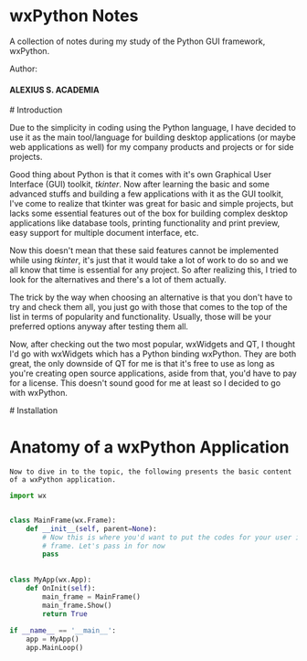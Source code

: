 # wxPython Notes

A collection of notes during my study of the Python GUI framework, wxPython.

























Author:

#### ALEXIUS S. ACADEMIA







<div style="page-break-after: always;"></div>
# Introduction

Due to the simplicity in coding using the Python language, I have decided to use it as the main tool/language for building desktop applications (or maybe web applications as well) for my company products and projects or for side projects. 
	
Good thing about Python is that it comes with it's own Graphical User Interface (GUI) toolkit, _tkinter_. Now after learning the basic and some advanced stuffs and building a few applications with it as the GUI toolkit, I've come to realize that tkinter was great for basic and simple projects, but lacks some essential features out of the box for building complex desktop applications like database tools, printing functionality and print preview, easy support for multiple document interface, etc.
	
Now this doesn't mean that these said features cannot be implemented while using _tkinter_, it's just that it would take a lot of work to do so and we all know that time is essential for any project. So after realizing this, I tried to look for the alternatives and there's a lot of them actually.
	
The trick by the way when choosing an alternative is that you don't have to try and check them all, you just go with those that comes to the top of the list in terms of popularity and functionality. Usually, those will be your preferred options anyway after testing them all. 
	
Now, after checking out the two most popular, wxWidgets and QT, I thought I'd go with wxWidgets which has a Python binding wxPython. They are both great, the only downside of QT for me is that it's free to use as long as you're creating open source applications, aside from that, you'd have to pay for a license. This doesn't sound good for me at least so I decided to go with wxPython.



<div style="page-break-after: always;"></div>
# Installation



<div style="page-break-after: always;"></div>

# Anatomy of a wxPython Application

	Now to dive in to the topic, the following presents the basic content of a wxPython application.

```python
import wx


class MainFrame(wx.Frame):
    def __init__(self, parent=None):
        # Now this is where you'd want to put the codes for your user interface in a  
        # frame. Let's pass in for now
        pass
    
    
class MyApp(wx.App):
    def OnInit(self):
        main_frame = MainFrame()
        main_frame.Show()
        return True
    
if __name__ == '__main__':
    app = MyApp()
    app.MainLoop()
```



